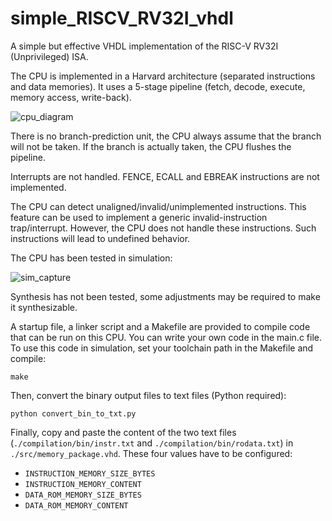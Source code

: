 # simple_RISCV_RV32I_vhdl
A simple but effective VHDL implementation of the RISC-V RV32I (Unprivileged) ISA.

The CPU is implemented in a Harvard architecture (separated instructions and data memories). It uses a 5-stage pipeline (fetch, decode, execute, memory access, write-back).

![cpu_diagram](https://github.com/user-attachments/assets/d263fb68-6a7a-4862-84bb-18d721cc2309)

There is no branch-prediction unit, the CPU always assume that the branch will not be taken. If the branch is actually taken, the CPU flushes the pipeline.

Interrupts are not handled. FENCE, ECALL and EBREAK instructions are not implemented.

The CPU can detect unaligned/invalid/unimplemented instructions. This feature can be used to implement a generic invalid-instruction trap/interrupt.
However, the CPU does not handle these instructions. Such instructions will lead to undefined behavior.



The CPU has been tested in simulation:


![sim_capture](https://github.com/user-attachments/assets/38316588-688e-49db-bbbc-ac8c1d34459b)


Synthesis has not been tested, some adjustments may be required to make it synthesizable.


A startup file, a linker script and a Makefile are provided to compile code that can be run on this CPU. You can write your own code in the main.c file.
To use this code in simulation, set your toolchain path in the Makefile and compile:
```
make
```

Then, convert the binary output files to text files (Python required):
```
python convert_bin_to_txt.py
```

Finally, copy and paste the content of the two text files (`./compilation/bin/instr.txt` and `./compilation/bin/rodata.txt`) in `./src/memory_package.vhd`. These four values have to be configured:
- `INSTRUCTION_MEMORY_SIZE_BYTES`
- `INSTRUCTION_MEMORY_CONTENT`
- `DATA_ROM_MEMORY_SIZE_BYTES`
- `DATA_ROM_MEMORY_CONTENT`

